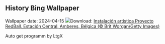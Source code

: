 ## History Bing Wallpaper
Wallpaper date: 2024-04-15
![](https://www.bing.com/th?id=OHR.RedBallBelgium_ES-ES8883654006_UHD.jpg&w=1000)Download: [Instalación artística Proyecto RedBall, Estación Central, Amberes, Bélgica (© Brit Worgan/Getty Images)](https://www.bing.com/th?id=OHR.RedBallBelgium_ES-ES8883654006_UHD.jpg)

Auto get programm by LtgX
